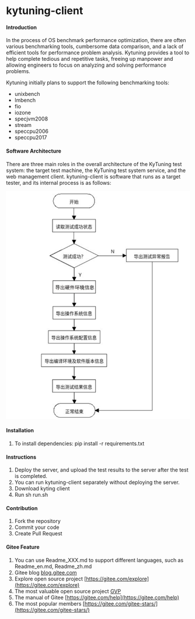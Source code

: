 # kytuning-client

#### Introduction

In the process of OS benchmark performance optimization, there are often  various benchmarking tools, cumbersome data comparison, and a lack of  efficient tools for performance problem analysis. Kytuning provides a  tool to help complete tedious and repetitive tasks, freeing up manpower  and allowing engineers to focus on analyzing and solving performance  problems. 

Kytuning initially plans to support the following benchmarking tools: 

- unixbench
- lmbench
- fio
- iozone
- specjvm2008
- stream
- speccpu2006
- speccpu2017

#### Software Architecture
There are three main roles in the overall architecture of the KyTuning test  system: the target test machine, the KyTuning test system service, and  the web management client. 
kytuning-client is software that runs as a target tester, and its internal process is as follows: 

![图1](./imgs/kytuning-client流程图.png)

#### Installation

1.   To install dependencies: pip install -r  requirements.txt

#### Instructions

1.  Deploy the server, and upload the test results to the server after the test is completed.
2.  You can run kytuning-client separately without deploying the server.
3.  Download kyting client
3.  Run sh run.sh

#### Contribution

1.  Fork the repository
2.  Commit your code
3.  Create Pull Request


#### Gitee Feature

1.  You can use Readme\_XXX.md to support different languages, such as Readme\_en.md, Readme\_zh.md
2.  Gitee blog [blog.gitee.com](https://blog.gitee.com)
3.  Explore open source project [https://gitee.com/explore](https://gitee.com/explore)
4.  The most valuable open source project [GVP](https://gitee.com/gvp)
5.  The manual of Gitee [https://gitee.com/help](https://gitee.com/help)
6.  The most popular members  [https://gitee.com/gitee-stars/](https://gitee.com/gitee-stars/)
